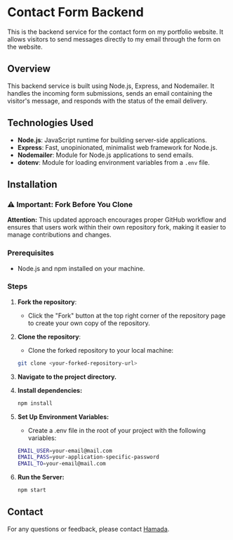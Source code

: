 # Contact Form Backend

This is the backend service for the contact form on my portfolio website. It allows visitors to send messages directly to my email through the form on the website.

## Overview

This backend service is built using Node.js, Express, and Nodemailer. It handles the incoming form submissions, sends an email containing the visitor's message, and responds with the status of the email delivery.

## Technologies Used

- **Node.js**: JavaScript runtime for building server-side applications.
- **Express**: Fast, unopinionated, minimalist web framework for Node.js.
- **Nodemailer**: Module for Node.js applications to send emails.
- **dotenv**: Module for loading environment variables from a `.env` file.

## Installation

### ⚠️ Important: Fork Before You Clone

**Attention:** This updated approach encourages proper GitHub workflow and ensures that users work within their own repository fork, making it easier to manage contributions and changes.

### Prerequisites

- Node.js and npm installed on your machine.

### Steps

1. **Fork the repository**:

   - Click the "Fork" button at the top right corner of the repository page to create your own copy of the repository.

2. **Clone the repository**:

   - Clone the forked repository to your local machine:

   ```bash
   git clone <your-forked-repository-url>

   ```

3. **Navigate to the project directory.**

4. **Install dependencies:**

   ```bash
   npm install

   ```

5. **Set Up Environment Variables:**

   - Create a .env file in the root of your project with the following variables:

   ```bash
   EMAIL_USER=your-email@mail.com
   EMAIL_PASS=your-application-specific-password
   EMAIL_TO=your-email@mail.com

   ```

6. **Run the Server:**

   ```bash
   npm start

   ```

## Contact

For any questions or feedback, please contact [Hamada](https://hmad.netlify.app/).
